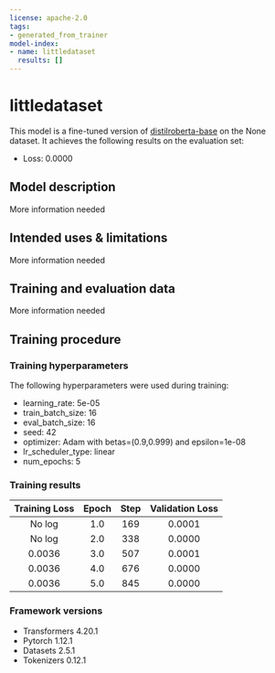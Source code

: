 ```yaml
---
license: apache-2.0
tags:
- generated_from_trainer
model-index:
- name: littledataset
  results: []
---
```


<!-- This model card has been generated automatically according to the information the Trainer had access to. You
should probably proofread and complete it, then remove this comment. -->

# littledataset

This model is a fine-tuned version of [distilroberta-base](https://huggingface.co/distilroberta-base) on the None dataset.
It achieves the following results on the evaluation set:
- Loss: 0.0000

## Model description

More information needed

## Intended uses & limitations

More information needed

## Training and evaluation data

More information needed

## Training procedure

### Training hyperparameters

The following hyperparameters were used during training:
- learning_rate: 5e-05
- train_batch_size: 16
- eval_batch_size: 16
- seed: 42
- optimizer: Adam with betas=(0.9,0.999) and epsilon=1e-08
- lr_scheduler_type: linear
- num_epochs: 5

### Training results

| Training Loss | Epoch | Step | Validation Loss |
|:-------------:|:-----:|:----:|:---------------:|
| No log        | 1.0   | 169  | 0.0001          |
| No log        | 2.0   | 338  | 0.0000          |
| 0.0036        | 3.0   | 507  | 0.0001          |
| 0.0036        | 4.0   | 676  | 0.0000          |
| 0.0036        | 5.0   | 845  | 0.0000          |


### Framework versions

- Transformers 4.20.1
- Pytorch 1.12.1
- Datasets 2.5.1
- Tokenizers 0.12.1
